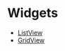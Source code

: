 # Widgets
- [ListView](https://api.flutter.dev/flutter/widgets/ListView-class.html)
- [GridView](https://api.flutter.dev/flutter/widgets/GridView-class.html)